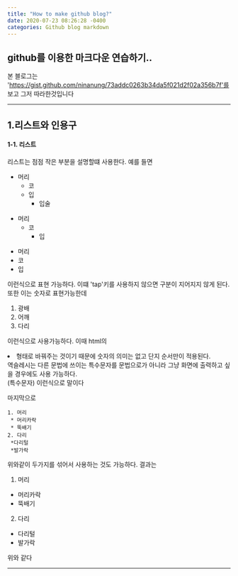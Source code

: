 ```yaml
---
title: "How to make github blog?"
date: 2020-07-23 08:26:28 -0400
categories: Github blog markdown
---
```


github를 이용한 마크다운 연습하기..
---


본 블로그는 'https://gist.github.com/ninanung/73addc0263b34da5f021d2f02a356b7f'를 보고 그저 따라한것입니다



_______________________________________________



## 1.리스트와 인용구


#### 1-1. 리스트


리스트는 점점 작은 부분을 설명할떄 사용한다. 예를 들면

* 머리
  * 코
  * 입
    * 입술

+ 머리
  + 코
    + 입

- 머리
- 코
- 입

이런식으로 표현 가능하다. 이떄 'tap'키를 사용하지 않으면 구분이 지어지지 않게 된다.
또한 이는 숫자로 표현가능한데

1. 광배
5. 어깨
3. 다리

이런식으로 사용가능하다. 이때 html의 <li> 형태로 바꿔주는 것이기 때문에 숫자의 의미는 없고 단지 순서만이 적용된다.  
역슬레시는 다른 문법에 쓰이는 특수문자를 문법으로가 아니라 그냥 화면에 출력하고 싶을 경우에도 사용 가능하다.  
\(특수문자) 이런식으로 말이다

마지막으로

    1. 머리
     * 머리카락
     * 뚝배기
    2. 다리
     *다리털
     *발가락
  
위와같이 두가지를 섞어서 사용하는 것도 가능하다. 결과는

1. 머리
  * 머리카락
  * 뚝배기
2. 다리
  * 다리털
  * 발가락 
  
  위와 같다
____________________________________________







